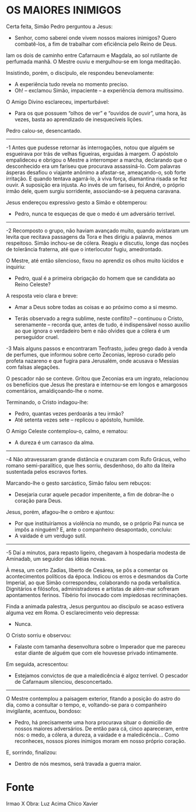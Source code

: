 # OS MAIORES INIMIGOS

Certa feita, Simão Pedro perguntou a Jesus:

- Senhor, como saberei onde vivem nossos maiores inimigos? Quero combatê-los, a fim de trabalhar com eficiência pelo Reino de Deus.

Iam os dois de caminho entre Cafarnaum e Magdala, ao sol rutilante de perfumada manhã.
O Mestre ouviu e mergulhou-se em longa meditação.

Insistindo, porém, o discípulo, ele respondeu benevolamente:

- A experiência tudo revela no momento preciso.
- Oh! – exclamou Simão, impaciente – a experiência demora muitíssimo.

O Amigo Divino esclareceu, imperturbável:

- Para os que possuem “olhos de ver” e “ouvidos de ouvir”, uma hora, às vezes, basta ao aprendizado de inesquecíveis lições.

Pedro calou-se, desencantado.
***

-1 Antes que pudesse retornar às interrogações, notou que alguém se esgueirava por trás de velhas figueiras, erguidas à margem. O apóstolo empalideceu e obrigou o Mestre a interromper a marcha, declarando que o desconhecido era um fariseu que procurava assassiná-lo. Com palavras ásperas desafiou o viajante anônimo a afastar-se, ameaçando-o, sob forte irritação. E quando tentava agarrá-lo, à viva força, diamantina risada se fez ouvir. A suposição era injusta. Ao invés de um fariseu, foi André, o próprio irmão dele, quem surgiu sorridente, associando-se à pequena caravana.

Jesus endereçou expressivo gesto a Simão e obtemperou:

- Pedro, nunca te esqueças de que o medo é um adversário terrível.
***

-2 Recomposto o grupo, não haviam avançado muito, quando avistaram um levita que recitava passagens da Tora e lhes dirigiu a palavra, menos respeitoso.
Simão inchou-se de cólera. Reagiu e discutiu, longe das noções de tolerância fraterna, até que o interlocutor fugiu, amedrontado.

O Mestre, até então silencioso, fixou no aprendiz os olhos muito lúcidos e inquiriu:
- Pedro, qual é a primeira obrigação do homem que se candidata ao Reino Celeste?

A resposta veio clara e breve:
- Amar a Deus sobre todas as coisas e ao próximo como a si mesmo.

- Terás observado a regra sublime, neste conflito? – continuou o Cristo, serenamente – recorda que, antes de tudo, é indispensável nosso auxílio ao que ignora o verdadeiro bem e não olvides que a cólera é um perseguidor cruel.

-3 Mais alguns passos e encontraram Teofrasto, judeu grego dado à venda de perfumes, que informou sobre certo Zeconias, leproso curado pelo profeta nazareno e que fugira para Jerusalém, onde acusava o Messias com falsas alegações.

O pescador não se conteve. Gritou que Zeconias era um ingrato, relacionou os benefícios que Jesus lhe prestara e internou-se em longos e amargosos comentários, amaldiçoando-lhe o nome.

Terminando, o Cristo indagou-lhe:
- Pedro, quantas vezes perdoarás a teu irmão?
- Até setenta vezes sete – replicou o apóstolo, humilde.

O Amigo Celeste contemplou-o, calmo, e rematou:
- A dureza é um carrasco da alma.
***

-4 Não atravessaram grande distância e cruzaram com Rufo Grácus, velho romano semi-paralítico, que lhes sorriu, desdenhoso, do alto da liteira sustentada pelos escravos fortes.

Marcando-lhe o gesto sarcástico, Simão falou sem rebuços:
- Desejaria curar aquele pecador impenitente, a fim de dobrar-lhe o coração para Deus.

Jesus, porém, afagou-lhe o ombro e ajuntou:
- Por que instituiríamos a violência no mundo, se o próprio Pai nunca se impôs a ninguém?
E, ante o companheiro desapontado, concluiu:
- A vaidade é um verdugo sutil.
***

-5 Daí a minutos, para repasto ligeiro, chegavam à hospedaria modesta de Aminadab, um seguidor das idéias novas.


À mesa, um certo Zadias, liberto de Cesárea, se pôs a comentar os acontecimentos políticos da época. Indicou os erros e desmandos da Corte Imperial, ao que Simão correspondeu, colaborando na poda verbalística. Dignitários e filósofos, administradores e artistas de além-mar sofreram apontamentos ferinos. Tibério foi invocado com impiedosas recriminações.

Finda a animada palestra, Jesus perguntou ao discípulo se acaso estivera alguma vez em Roma.
O esclarecimento veio depressa:
- Nunca.

O Cristo sorriu e observou:
- Falaste com tamanha desenvoltura sobre o Imperador que me pareceu estar diante de alguém que com ele houvesse privado intimamente.

Em seguida, acrescentou:
- Estejamos convictos de que a maledicência é algoz terrível.
O pescador de Cafarnaum silenciou, desconcertado.
***

O Mestre contemplou a paisagem exterior, fitando a posição do astro do dia, como a consultar o tempo, e, voltando-se para o companheiro invigilante, acentuou, bondoso:
- Pedro, há precisamente uma hora procurava situar o domicilio de nossos maiores adversários. De então para cá, cinco apareceram, entre nós: o medo, a cólera, a dureza, a vaidade e a maledicência... Como reconheces, nossos piores inimigos moram em nosso próprio coração.

E, sorrindo, finalizou:
- Dentro de nós mesmos, será travada a guerra maior.


# Fonte
Irmao X
Obra: Luz Acima 
Chico Xavier

